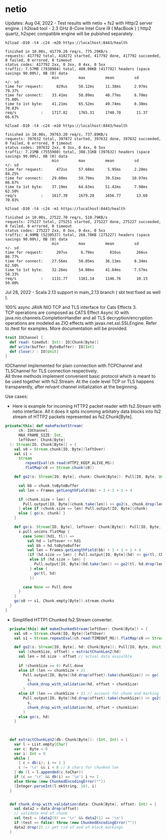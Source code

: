 # netio

Updates:
Aug 04, 2022 - Test results with netio + fs2 with Http/2 server engine. ( h2load tool - 2.3 GHz 8-Core Intel Core i9 ( MacBook ) )
http2 quartz, h2spec compatible engine will be pubished separately.

```
h2load -D10 -t4 -c24 -m20 https://localhost:8443/health

finished in 10.00s, 41779.20 req/s, 775.29KB/s
requests: 417792 total, 418272 started, 417792 done, 417792 succeeded, 0 failed, 0 errored, 0 timeout
status codes: 417792 2xx, 0 3xx, 0 4xx, 0 5xx
traffic: 7.57MB (7938984) total, 408.00KB (417792) headers (space savings 90.00%), 0B (0) data
                     min         max         mean         sd        +/- sd
time for request:      829us     50.12ms     11.38ms      2.97ms    79.37%
time for connect:    33.41ms     58.89ms     40.77ms      8.70ms    75.00%
time to 1st byte:    41.21ms     65.52ms     49.74ms      8.38ms    70.83%
req/s           :    1717.82     1765.31     1740.70       11.37    66.67%
```

```
h2load -D10 -t4 -c24 -m10 https://localhost:8443/health

finished in 10.00s, 39763.20 req/s, 737.89KB/s
requests: 397632 total, 397872 started, 397632 done, 397632 succeeded, 0 failed, 0 errored, 0 timeout
status codes: 397632 2xx, 0 3xx, 0 4xx, 0 5xx
traffic: 7.21MB (7555980) total, 388.31KB (397632) headers (space savings 90.00%), 0B (0) data
                     min         max         mean         sd        +/- sd
time for request:      472us     57.68ms      5.95ms      2.28ms    84.25%
time for connect:    29.60ms     59.79ms     39.51ms     10.97ms    66.67%
time to 1st byte:    37.19ms     64.63ms     51.42ms      7.98ms    62.50%
req/s           :    1617.39     1679.28     1656.77       13.60    70.83%
```

```
h2load -D10 -t4 -c24 -m1 https://localhost:8443/health 
 
finished in 10.00s, 27522.70 req/s, 510.79KB/s
requests: 275227 total, 275251 started, 275227 done, 275227 succeeded, 0 failed, 0 errored, 0 timeout
status codes: 275227 2xx, 0 3xx, 0 4xx, 0 5xx
traffic: 4.99MB (5230537) total, 268.78KB (275227) headers (space savings 90.00%), 0B (0) data
                     min         max         mean         sd        +/- sd
time for request:      207us      6.79ms       816us       266us    86.77%
time for connect:    27.56ms     50.05ms     36.13ms      8.34ms    62.50%
time to 1st byte:    32.26ms     54.08ms     41.64ms      7.57ms    58.33%
req/s           :    1131.77     1161.14     1146.76       10.15    50.00%
```

Jul 28, 2022 - Scala 2.13 support in main_2.13 branch ( sbt test fixed as well ). 

100% async JAVA NIO TCP and TLS interface for Cats Effects 3. <br>TCP operations are composed as CATS Effect Async IO with java.nio.channels.CompletionHandler and all TLS decryption/encryption operations are modeled as ZIO effects with javax.net.ssl.SSLEngine.
Refer to /test for examples. More documentation will be provided.


```scala
trait IOChannel {
  def read( timeOut: Int): IO[Chunk[Byte]]
  def write(buffer: ByteBuffer): IO[Int]
  def close() : IO[Unit]
}
```


IOChannel implemented for plain connection with TCPChannel and TLSChannel for TLS connection respectively.<br> All three methods implement convenient basic protocol which is meant to be used together with fs2.Stream. At the code level TCP or TLS happens transparently, after relvant channel initialization at the beginning.

Use cases:<br>

* Here is example for incoming HTTP2 packet reader with fs2.Stream with netio interface. All it does it spits incomimg arbitatry data blocks into fs2 stream of HTTP2 packets represented as fs2.Chunk[Byte].

```scala
private[this] def makePacketStream(
      ch: IOChannel,
      MAX_FRAME_SIZE: Int,
      leftOver: Chunk[Byte]
  ): Stream[IO, Chunk[Byte]] = {
    val s0 = Stream.chunk[IO, Byte](leftOver)
    val s1 =
      Stream
        .repeatEval(ch.read(HTTP2_KEEP_ALIVE_MS))
        .flatMap(c0 => Stream.chunk(c0))

    def go2(s: Stream[IO, Byte], chunk: Chunk[Byte]): Pull[IO, Byte, Unit] = {

      val bb = chunk.toByteBuffer
      val len = Frames.getLengthField(bb) + 3 + 1 + 1 + 4

      if (chunk.size > len) {
        Pull.output[IO, Byte](chunk.take(len)) >> go2(s, chunk.drop(len))
      } else if (chunk.size == len) Pull.output[IO, Byte](chunk)
      else { go(s, chunk) }
    }

    def go(s: Stream[IO, Byte], leftover: Chunk[Byte]): Pull[IO, Byte, Unit] = {
      s.pull.uncons.flatMap {
        case Some((hd1, tl)) =>
          val hd = leftover ++ hd1
          val bb = hd.toByteBuffer
          val len = Frames.getLengthField(bb) + 3 + 1 + 1 + 4
          (if (hd.size == len) { Pull.output[IO, Byte](hd) >> go(tl, Chunk.empty[Byte]) }
           else if (hd.size > len) {
             Pull.output[IO, Byte](hd.take(len)) >> go2(tl, hd.drop(len)) >> go(tl, Chunk.empty[Byte])
           } else {
             go(tl, hd)
           })

        case None => Pull.done
      }
    }
    go(s0 ++ s1, Chunk.empty[Byte]).stream.chunks
  }
}
```

* Simplified HTTP1 Chunked fs2.Stream converter.

```scala
  private[this] def makeChunkedStream(leftOver: Chunk[Byte]) = {
    val s0 = Stream.chunk[IO, Byte](leftOver)
    val s1 = Stream.repeatEval(ch.read(TIMEOUT_MS)).flatMap(c0 => Stream.chunk(c0))

    def go2(s: Stream[IO, Byte], hd: Chunk[Byte]): Pull[IO, Byte, Unit] = {
      val (chunkSize, offset) = extractChunkLen2(hd)
      val len = hd.size - offset // actual data avaialble
 
      if (chunkSize == 0) Pull.done
      else if (len == chunkSize + 2)
        Pull.output[IO, Byte](hd.drop(offset).take(chunkSize)) >> go(
          s,
          chunk_drop_with_validation(hd, offset + chunkSize)
        )
      else if (len >= chunkSize + 2) // account for chunk end marking
        Pull.output[IO, Byte](hd.drop(offset).take(chunkSize)) >> go2(
          s,
          chunk_drop_with_validation(hd, offset + chunkSize)
        )
      else go(s, hd)
    }
    
    

  def extractChunkLen2(db: Chunk[Byte]): (Int, Int) = {
    var l = List.empty[Char]
    var c: Byte = 0
    var i: Int = 0
    while {
      { c = db(i); i += 1 }
      c != '\r' && i < 8 // 8 chars for chunked len
    } do (l = l.appended(c.toChar))
    if (c == '\r' && db(i) == '\n') i += 1
    else throw (new ChunkedEncodingError(""))
    (Integer.parseInt(l.mkString, 16), i)
  }


  def chunk_drop_with_validation(data: Chunk[Byte], offset: Int) = {
    val data2 = data.drop(offset)
    // validate end of chunk
    val test = (data2(0) == '\r' && data2(1) == '\n')
    if (test == false) throw (new ChunkedEncodingError(""))
    data2.drop(2) // get rid of end of block markings
  }
  
  ```







